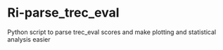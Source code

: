 # Ri-parse_trec_eval
Python script to parse trec_eval scores and make plotting and statistical analysis easier
